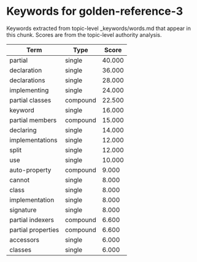 # Keywords for golden-reference-3

Keywords extracted from topic-level _keywords/words.md that appear in this chunk.
Scores are from the topic-level authority analysis.

| Term | Type | Score |
|------|------|-------|
| partial | single | 40.000 |
| declaration | single | 36.000 |
| declarations | single | 28.000 |
| implementing | single | 24.000 |
| partial classes | compound | 22.500 |
| keyword | single | 16.000 |
| partial members | compound | 15.000 |
| declaring | single | 14.000 |
| implementations | single | 12.000 |
| split | single | 12.000 |
| use | single | 10.000 |
| auto-property | compound | 9.000 |
| cannot | single | 8.000 |
| class | single | 8.000 |
| implementation | single | 8.000 |
| signature | single | 8.000 |
| partial indexers | compound | 6.600 |
| partial properties | compound | 6.600 |
| accessors | single | 6.000 |
| classes | single | 6.000 |
